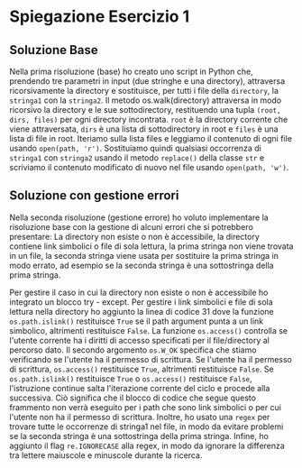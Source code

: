 #  Spiegazione Esercizio 1


## Soluzione Base
Nella prima risoluzione (base) ho creato uno script in Python che, prendendo tre parametri in input (due stringhe e una directory), attraversa ricorsivamente la directory e sostituisce, per tutti i file della `directory`, la `stringa1` con la `stringa2`.
Il metodo os.walk(directory) attraversa in modo ricorsivo la directory e le sue sottodirectory, restituendo una tupla `(root, dirs, files)` per ogni directory incontrata. `root` è la directory corrente che viene attraversata, `dirs` è una lista di sottodirectory in root e `files` è una lista di file in root. Iteriamo sulla lista files e leggiamo il contenuto di ogni file usando `open(path, 'r')`. Sostituiamo quindi qualsiasi occorrenza di `stringa1` con `stringa2` usando il metodo `replace()` della classe `str` e scriviamo il contenuto modificato di nuovo nel file usando `open(path, 'w')`.


## Soluzione con gestione errori
Nella seconda risoluzione (gestione errore) ho voluto implementare la risoluzione base con la gestione di alcuni errori che si potrebbero presentare: La directory non esiste o non è accessibile, la directory contiene link simbolici o file di sola lettura, la prima stringa non viene trovata in un file, la seconda stringa viene usata per sostituire la prima stringa in modo errato, ad esempio se la seconda stringa è una sottostringa della prima stringa.

Per gestire il caso in cui la directory non esiste o non è accessibile ho integrato un blocco try - except. Per gestire i link  simbolici e file di sola lettura nella directory ho aggiunto la linea di codice 31 dove la funzione `os.path.islink()` restituisce `True` se il path argument punta a un link simbolico, altrimenti restituisce `False`. La funzione `os.access()` controlla se l'utente corrente ha i diritti di accesso specificati per il file/directory al percorso dato. Il secondo argomento `os.W_OK` specifica che stiamo verificando se l'utente ha il permesso di scrittura. Se l'utente ha il permesso di scrittura, `os.access()` restituisce `True`, altrimenti restituisce `False`. Se `os.path.islink()` restituisce `True` o `os.access()` restituisce `False`, l'istruzione continue salta l'iterazione corrente del ciclo e procede alla successiva. Ciò significa che il blocco di codice che segue questo frammento non verrà eseguito per i path che sono link simbolici o per cui l'utente non ha il permesso di scrittura.
Inoltre, ho usato una `regex` per trovare tutte le occorrenze di stringa1 nel file, in modo da evitare problemi se la seconda stringa è una sottostringa della prima stringa. Infine, ho aggiunto il flag `re.IGNORECASE` alla regex, in modo da ignorare la differenza tra lettere maiuscole e minuscole durante la ricerca.
